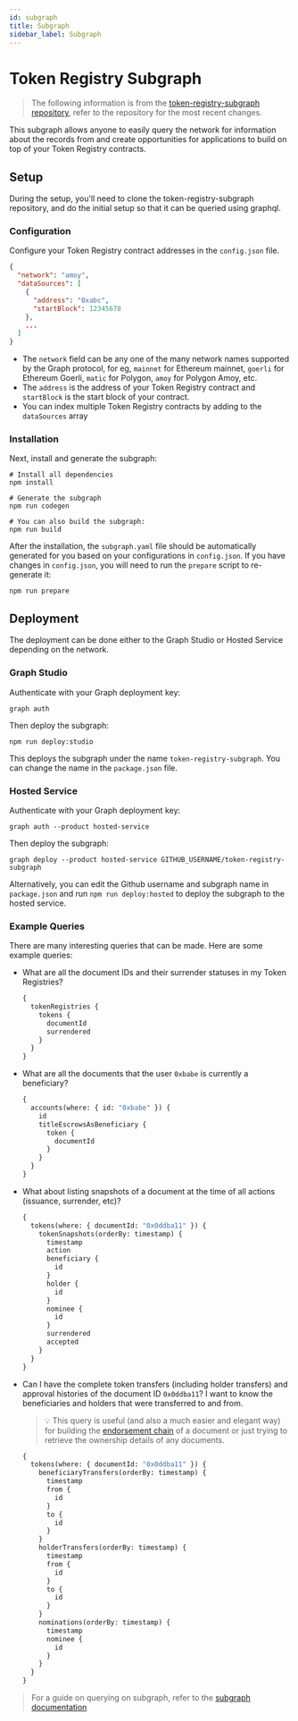 ```yaml
---
id: subgraph
title: Subgraph
sidebar_label: Subgraph
---
```


# Token Registry Subgraph

> The following information is from the [token-registry-subgraph repository](https://github.com/TradeTrust/token-registry-subgraph), refer to the repository for the most recent changes.

This subgraph allows anyone to easily query the network for information about the records from and create opportunities for applications to build on top of your Token Registry contracts.

## Setup

During the setup, you'll need to clone the token-registry-subgraph repository, and do the initial setup so that it can be queried using graphql.

### Configuration

Configure your Token Registry contract addresses in the `config.json` file.

```json
{
  "network": "amoy",
  "dataSources": [
    {
      "address": "0xabc",
      "startBlock": 12345678
    },
    ...
  ]
}
```

- The `network` field can be any one of the many network names supported by the Graph protocol, for eg, `mainnet` for Ethereum mainnet, `goerli` for Ethereum Goerli, `matic` for Polygon, `amoy` for Polygon Amoy, etc.
- The `address` is the address of your Token Registry contract and `startBlock` is the start block of your contract.
- You can index multiple Token Registry contracts by adding to the `dataSources` array

### Installation

Next, install and generate the subgraph:

```
# Install all dependencies
npm install

# Generate the subgraph
npm run codegen

# You can also build the subgraph:
npm run build
```

After the installation, the `subgraph.yaml` file should be automatically generated for you based on your configurations
in `config.json`. If you have changes in `config.json`, you will need to run the `prepare` script to re-generate it:

```
npm run prepare
```

## Deployment

The deployment can be done either to the Graph Studio or Hosted Service depending on the network.

### Graph Studio

Authenticate with your Graph deployment key:

```
graph auth
```

Then deploy the subgraph:

```
npm run deploy:studio
```

This deploys the subgraph under the name `token-registry-subgraph`. You can change the name in the `package.json` file.

### Hosted Service

Authenticate with your Graph deployment key:

```
graph auth --product hosted-service
```

Then deploy the subgraph:

```
graph deploy --product hosted-service GITHUB_USERNAME/token-registry-subgraph
```

Alternatively, you can edit the Github username and subgraph name in `package.json` and run `npm run deploy:hosted` to
deploy the subgraph to the hosted service.

### Example Queries

There are many interesting queries that can be made. Here are some example queries:

- What are all the document IDs and their surrender statuses in my Token Registries?
  ```graphql
  {
    tokenRegistries {
      tokens {
        documentId
        surrendered
      }
    }
  }
  ```
- What are all the documents that the user `0xbabe` is currently a beneficiary?
  ```graphql
  {
    accounts(where: { id: "0xbabe" }) {
      id
      titleEscrowsAsBeneficiary {
        token {
          documentId
        }
      }
    }
  }
  ```
- What about listing snapshots of a document at the time of all actions (issuance, surrender, etc)?
  ```graphql
  {
    tokens(where: { documentId: "0x0ddba11" }) {
      tokenSnapshots(orderBy: timestamp) {
        timestamp
        action
        beneficiary {
          id
        }
        holder {
          id
        }
        nominee {
          id
        }
        surrendered
        accepted
      }
    }
  }
  ```
- Can I have the complete token transfers (including holder transfers) and approval histories of the document ID `0x0ddba11`? I want to know the beneficiaries and holders that were transferred to and from.
  > 💡 This query is useful (and also a much easier and elegant way) for building the [endorsement chain](/docs/reference/tradetrust-website/endorsement-chain) of a document or just trying to retrieve the ownership details of any documents.
  ```graphql
  {
    tokens(where: { documentId: "0x0ddba11" }) {
      beneficiaryTransfers(orderBy: timestamp) {
        timestamp
        from {
          id
        }
        to {
          id
        }
      }
      holderTransfers(orderBy: timestamp) {
        timestamp
        from {
          id
        }
        to {
          id
        }
      }
      nominations(orderBy: timestamp) {
        timestamp
        nominee {
          id
        }
      }
    }
  }
  ```

> For a guide on querying on subgraph, refer to the [subgraph documentation](https://thegraph.com/docs/en/querying/querying-from-an-application/)
